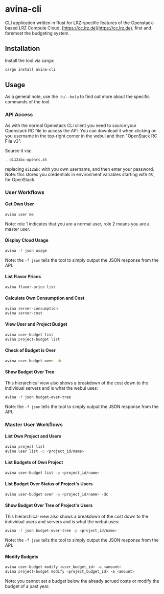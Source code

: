 # avina-cli
CLI application written in Rust for LRZ-specific features of
the Openstack-based LRZ Compute Cloud, [https://cc.lrz.de](https://cc.lrz.de), first and
foremost the budgeting system.

## Installation
Install the tool via cargo:
```bash
cargo install avina-cli
```

## Usage
As a general note, use the `-h/--help` to find out more about the specific
commands of the tool.

### API Access
As with the normal Openstack CLI client you need to source your Openstack RC
file to access the API. You can download it when clicking on you username
in the top-right corner in the webui and then "OpenStack RC File v3".

Source it via:
```bash
. di12abc-openrc.sh
```
replacing `di12abc` with you own username, and then enter your password.
Note: this stores you credentials in environment variables starting with
`OS_` for OpenStack.

### User Workflows

#### Get Own User
```bash
avina user me
```
Note: role 1 indicates that you are a normal user, role 2 means you are a
master user.

#### Display Cloud Usage
```bash
avina -f json usage
```
Note: the `-f json` tells the tool to simply output the JSON response from
the API.

#### List Flavor Prices
```bash
avina flavor-price list
```

#### Calculate Own Consumption and Cost
```bash
avina server-consumption
avina server-cost
```

#### View User and Project Budget
```bash
avina user-budget list
avina project-budget list
```

#### Check of Budget is Over
```bash
avina user-budget over -dc
```

#### Show Budget Over Tree
This hierarchical view also shows a breakdown of the cost down to the
individual servers and is what the webui uses:
```bash
avina -f json budget-over-tree
```
Note: the `-f json` tells the tool to simply output the JSON response from
the API.

### Master User Workflows

#### List Own Project and Users
```bash
avina project list
avina user list -p <project_id/name>
```

#### List Budgets of Own Project
```bash
avina user-budget list -p <project_id/name>
```

#### List Budget Over Status of Project's Users
```bash
avina user-budget over -p <project_id/name> -dc
```

#### Show Budget Over Tree of Project's Users
This hierarchical view also shows a breakdown of the cost down to the
individual users and servers and is what the webui uses:
```bash
avina -f json budget-over-tree -p <project_id/name>
```
Note: the `-f json` tells the tool to simply output the JSON response from
the API.

#### Modify Budgets
```bash
avina user-budget modify <user_budget_id> -a <amount>
avina project-budget modify <project_budget_id> -a <amount>
```
Note: you cannot set a budget below the already acrued costs or modify the
budget of a past year.

